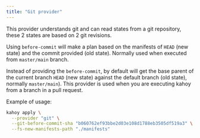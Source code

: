 ```yaml
---
title: "Git provider"
---
```


This provider understands git and can read states from a git repository, these 2 states are based on 2 git revisions.

Using `before-commit` will make a plan based on the manifests of `HEAD` (new state) and the commit provided (old state). Normally used when executed from `master/main` branch.

Instead of providing the `before-commit`, by default will get the base parent of the current branch `HEAD` (new state) against the default branch (old state), normally `master/main`). This provider is used when you are executing kahoy from a branch in a pull request.

Example of usage:

```bash
kahoy apply \
  --provider "git" \
  --git-before-commit-sha "b060762ef93bbe2d03e108d1788eb3505df519a3" \
  --fs-new-manifests-path "./manifests"
```
